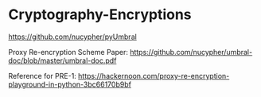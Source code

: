 # Cryptography-Encryptions

https://github.com/nucypher/pyUmbral

Proxy Re-encryption Scheme Paper:
https://github.com/nucypher/umbral-doc/blob/master/umbral-doc.pdf

Reference for PRE-1:
https://hackernoon.com/proxy-re-encryption-playground-in-python-3bc66170b9bf
